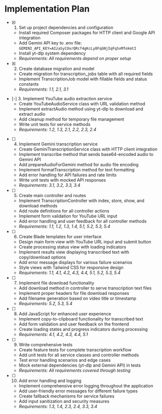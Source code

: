 # Implementation Plan

- [x] 1. Set up project dependencies and configuration
  - Install required Composer packages for HTTP client and Google API integration
  - Add Gemini API key to .env file: `GEMINI_API_KEY=AIzaSyCOorQRcf4gKcLy8FqGNjIqFqSvMfokmtI`
  - Install yt-dlp system dependency
  - _Requirements: All requirements depend on proper setup_

- [x] 2. Create database migration and model
  - Create migration for transcription_jobs table with all required fields
  - Implement TranscriptionJob model with fillable fields and status constants
  - _Requirements: 1.1, 2.1, 3.1_

- [-] 3. Implement YouTube audio extraction service
  - Create YouTubeAudioService class with URL validation method
  - Implement extractAudio method using yt-dlp to download and extract audio
  - Add cleanup method for temporary file management
  - Write unit tests for service methods
  - _Requirements: 1.2, 1.3, 2.1, 2.2, 2.3, 2.4_

- [ ] 4. Implement Gemini transcription service
  - Create GeminiTranscriptionService class with HTTP client integration
  - Implement transcribe method that sends base64-encoded audio to Gemini API
  - Add prepareAudioForGemini method for audio file encoding
  - Implement formatTranscription method for text formatting
  - Add error handling for API failures and rate limits
  - Write unit tests with mocked API responses
  - _Requirements: 3.1, 3.2, 3.3, 3.4_

- [ ] 5. Create main controller and routes
  - Implement TranscriptionController with index, store, show, and download methods
  - Add route definitions for all controller actions
  - Implement form validation for YouTube URL input
  - Add error handling and user feedback for all controller methods
  - _Requirements: 1.1, 1.2, 1.3, 1.4, 5.1, 5.2, 5.3, 5.4_

- [ ] 6. Create Blade templates for user interface
  - Design main form view with YouTube URL input and submit button
  - Create processing status view with loading indicators
  - Implement results view displaying transcribed text with copy/download options
  - Add error message displays for various failure scenarios
  - Style views with Tailwind CSS for responsive design
  - _Requirements: 1.1, 4.1, 4.2, 4.3, 4.4, 5.1, 5.2, 5.3, 5.4_

- [ ] 7. Implement file download functionality
  - Add download method in controller to serve transcription text files
  - Implement proper headers for file download responses
  - Add filename generation based on video title or timestamp
  - _Requirements: 5.2, 5.3, 5.4_

- [ ] 8. Add JavaScript for enhanced user experience
  - Implement copy-to-clipboard functionality for transcribed text
  - Add form validation and user feedback on the frontend
  - Create loading states and progress indicators during processing
  - _Requirements: 4.1, 4.2, 4.3, 4.4, 5.1_

- [ ] 9. Write comprehensive tests
  - Create feature tests for complete transcription workflow
  - Add unit tests for all service classes and controller methods
  - Test error handling scenarios and edge cases
  - Mock external dependencies (yt-dlp and Gemini API) in tests
  - _Requirements: All requirements covered through testing_

- [ ] 10. Add error handling and logging
  - Implement comprehensive error logging throughout the application
  - Add user-friendly error messages for different failure types
  - Create fallback mechanisms for service failures
  - Add input sanitization and security measures
  - _Requirements: 1.3, 1.4, 2.3, 2.4, 3.3, 3.4_